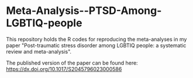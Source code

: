 # Meta-Analysis--PTSD-Among-LGBTIQ-people
This repository holds the R codes for reproducing the meta-analyses in my paper "Post-traumatic stress disorder among LGBTIQ people: a systematic review and meta-analysis".

The published version of the paper can be found here: https://dx.doi.org/10.1017/S2045796023000586 
